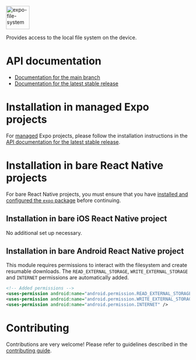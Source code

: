 <p>
  <a href="https://docs.expo.dev/versions/latest/sdk/filesystem/">
    <img
      src="../../.github/resources/expo-file-system.svg"
      alt="expo-file-system"
      height="64" />
  </a>
</p>

Provides access to the local file system on the device.

# API documentation

- [Documentation for the main branch](https://github.com/expo/expo/blob/main/docs/pages/versions/unversioned/sdk/filesystem.mdx)
- [Documentation for the latest stable release](https://docs.expo.dev/versions/latest/sdk/filesystem/)

# Installation in managed Expo projects

For [managed](https://docs.expo.dev/archive/managed-vs-bare/) Expo projects, please follow the installation instructions in the [API documentation for the latest stable release](https://docs.expo.dev/versions/latest/sdk/filesystem/).

# Installation in bare React Native projects

For bare React Native projects, you must ensure that you have [installed and configured the `expo` package](https://docs.expo.dev/bare/installing-expo-modules/) before continuing.

## Installation in bare iOS React Native project

No additional set up necessary.

## Installation in bare Android React Native project

This module requires permissions to interact with the filesystem and create resumable downloads. The `READ_EXTERNAL_STORAGE`, `WRITE_EXTERNAL_STORAGE` and `INTERNET` permissions are automatically added.

```xml
<!-- Added permissions -->
<uses-permission android:name="android.permission.READ_EXTERNAL_STORAGE" />
<uses-permission android:name="android.permission.WRITE_EXTERNAL_STORAGE" />
<uses-permission android:name="android.permission.INTERNET" />
```

# Contributing

Contributions are very welcome! Please refer to guidelines described in the [contributing guide](https://github.com/expo/expo#contributing).
